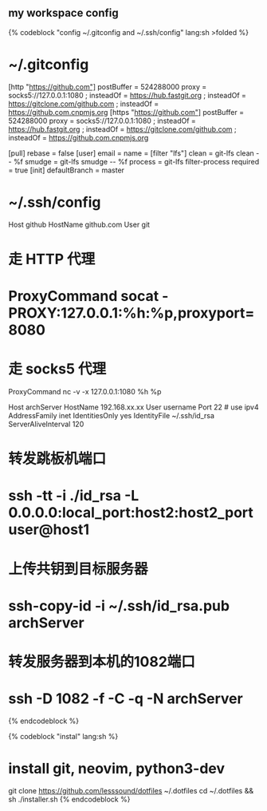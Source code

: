 ## my workspace config

{% codeblock "config ~/.gitconfig and ~/.ssh/config" lang:sh >folded %}
# ~/.gitconfig
[http "https://github.com"]
	postBuffer = 524288000
	proxy = socks5://127.0.0.1:1080
	; insteadOf = https://hub.fastgit.org
	; insteadOf = https://gitclone.com/github.com
	; insteadOf = https://github.com.cnpmjs.org
[https "https://github.com"]
	postBuffer = 524288000
	proxy = socks5://127.0.0.1:1080
	; insteadOf = https://hub.fastgit.org
	; insteadOf = https://gitclone.com/github.com
	; insteadOf = https://github.com.cnpmjs.org

[pull]
	rebase = false
[user]
	email = 
	name = 
[filter "lfs"]
	clean = git-lfs clean -- %f
	smudge = git-lfs smudge -- %f
	process = git-lfs filter-process
	required = true
[init]
	defaultBranch = master

# ~/.ssh/config
Host github
   HostName github.com
   User git
   # 走 HTTP 代理
   # ProxyCommand socat - PROXY:127.0.0.1:%h:%p,proxyport=8080
   # 走 socks5 代理
   ProxyCommand nc -v -x 127.0.0.1:1080 %h %p

Host archServer
    HostName 192.168.xx.xx
    User username
    Port 22
    # use ipv4
    AddressFamily inet
    IdentitiesOnly yes
    IdentityFile ~/.ssh/id_rsa
    ServerAliveInterval 120
    
# 转发跳板机端口
# ssh -tt -i ./id_rsa -L 0.0.0.0:local_port:host2:host2_port user@host1

# 上传共钥到目标服务器
# ssh-copy-id -i ~/.ssh/id_rsa.pub archServer

# 转发服务器到本机的1082端口
# ssh -D 1082 -f -C -q -N archServer
{% endcodeblock %}

{% codeblock "instal" lang:sh %}
# install git, neovim, python3-dev
git clone https://github.com/lesssound/dotfiles ~/.dotfiles
cd ~/.dotfiles && sh ./installer.sh
{% endcodeblock %}
